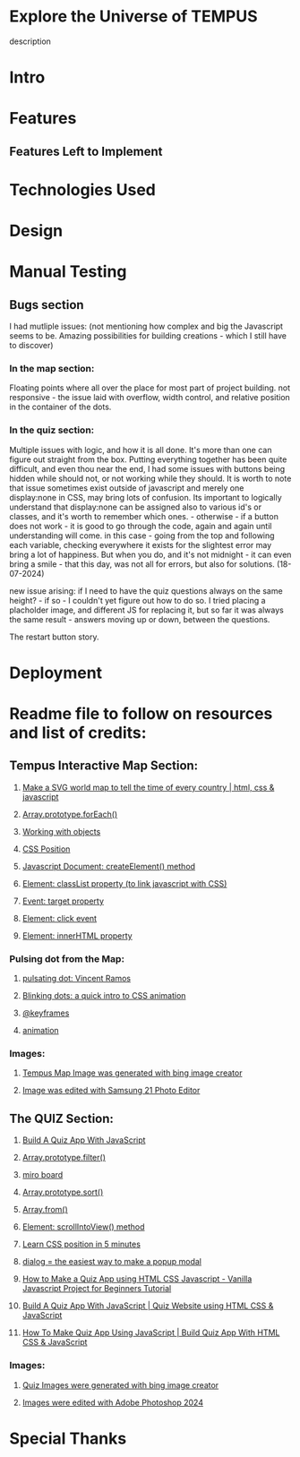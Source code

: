 # Explore the Universe of TEMPUS
description

# Intro

# Features

## Features Left to Implement

# Technologies Used

# Design

# Manual Testing

## Bugs section
I had mutliple issues: (not mentioning how complex and big the Javascript seems to be. Amazing possibilities for building creations - which I still have to discover)
### In the map section: 
Floating points where all over the place for most part of project building. not responsive - the issue laid with overflow, width control, and relative position in the container of the dots.

### In the quiz section: 
Multiple issues with logic, and how it is all done. It's more than one can figure out straight from the box. Putting everything together has been quite difficult, and even thou near the end, I had some issues with buttons being hidden while should not, or not working while they should. It is worth to note that issue sometimes exist outside of javascript and merely one display:none in CSS, may bring lots of confusion. Its important to logically understand that display:none can be assigned also to various id's or classes, and it's worth to remember which ones. - otherwise - if a button does not work - it is good to go through the code, again and again until understanding will come. in this case - going from the top and following each variable, checking everywhere it exists for the slightest error may bring a lot of happiness.
But when you do, and it's not midnight - it can even bring a smile - that this day, was not all for errors, but also for solutions. (18-07-2024)

new issue arising: if I need to have the quiz questions always on the same height? - if so - I couldn't yet figure out how to do so. I tried placing a placholder image, and different JS for replacing it, but so far it was always the same result - answers moving up or down, between the questions.

The restart button story.

# Deployment


# Readme file to follow on resources and list of credits:

## Tempus Interactive Map Section:

1. [Make a SVG world map to tell the time of every country | html, css & javascript](https://www.youtube.com/watch?v=WtoyIiOp5Aw)

1. [Array.prototype.forEach()](https://developer.mozilla.org/en-US/docs/Web/JavaScript/Reference/Global_Objects/Array/forEach)

2. [Working with objects](https://developer.mozilla.org/en-US/docs/Web/JavaScript/Guide/Working_with_objects#using_this_for_object_references)

3. [CSS Position](https://developer.mozilla.org/en-US/docs/Web/CSS/position)

4. [Javascript Document: createElement() method](https://developer.mozilla.org/en-US/docs/Web/API/Document/createElement)

5. [Element: classList property (to link javascript with CSS)](https://developer.mozilla.org/en-US/docs/Web/API/Element/classList)

6. [Event: target property](https://developer.mozilla.org/en-US/docs/Web/API/Event/target)

7. [Element: click event](https://developer.mozilla.org/en-US/docs/Web/API/Element/click_event)

8. [Element: innerHTML property](https://developer.mozilla.org/en-US/docs/Web/API/Element/innerHTML)
### Pulsing dot from the Map:

1. [pulsating dot: Vincent Ramos](https://codepen.io/vram1980/pen/oNvWdO)

2. [Blinking dots: a quick intro to CSS animation](https://dev.to/ekafyi/blinking-dots-a-quick-look-at-css-animation-31gf)

3. [@keyframes](https://developer.mozilla.org/en-US/docs/Web/CSS/@keyframes)

4. [animation](https://developer.mozilla.org/en-US/docs/Web/CSS/animation)

### Images:
1. [Tempus Map Image was generated with bing image creator](https://www.bing.com/images/create#)

2. [Image was edited with Samsung 21 Photo Editor](https://galaxystore.samsung.com/prepost/000005441272?appId=com.sec.android.mimage.photoretouching)

## The QUIZ Section:

1. [Build A Quiz App With JavaScript](https://www.youtube.com/watch?v=riDzcEQbX6k)

2. [Array.prototype.filter()](https://developer.mozilla.org/en-US/docs/Web/JavaScript/Reference/Global_Objects/Array/filter)

3. [miro board](https://miro.com)

4. [Array.prototype.sort()](https://developer.mozilla.org/en-US/docs/Web/JavaScript/Reference/Global_Objects/Array/sort)

5. [Array.from()](https://developer.mozilla.org/en-US/docs/Web/JavaScript/Reference/Global_Objects/Array/from)

6. [Element: scrollIntoView() method](https://developer.mozilla.org/en-US/docs/Web/API/Element/scrollIntoView)

7. [Learn CSS position in 5 minutes](https://www.youtube.com/watch?v=Pp7UXS3P6jY)

8. [dialog = the easiest way to make a popup modal](https://www.youtube.com/watch?v=TAB_v6yBXIE)

9. [How to Make a Quiz App using HTML CSS Javascript - Vanilla Javascript Project for Beginners Tutorial](https://www.youtube.com/watch?v=f4fB9Xg2JEY)

10. [Build A Quiz App With JavaScript | Quiz Website using HTML CSS & JavaScript](https://www.youtube.com/watch?v=LJ4PZ8JnRCg)

11. [How To Make Quiz App Using JavaScript | Build Quiz App With HTML CSS & JavaScript](https://www.youtube.com/watch?v=PBcqGxrr9g8)

### Images:
1. [Quiz Images were generated with bing image creator](https://www.bing.com/images/create#)

2. [Images were edited with Adobe Photoshop 2024](https://www.adobe.com/products/photoshop.html)

# Special Thanks
